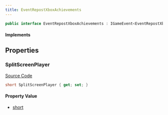 ```yaml
---
title: EventRepostXboxAchievements
---
```


```csharp
public interface EventRepostXboxAchievements : IGameEvent<EventRepostXboxAchievements>
```

#### Implements

## Properties

### SplitScreenPlayer

[Source Code](https://github.com/swiftly-solution/swiftlys2/blob/beta/managed/src/SwiftlyS2.Generated/GameEvents/Interfaces/EventRepostXboxAchievements.cs#L23)

```csharp
short SplitScreenPlayer { get; set; }
```

#### Property Value

- [short](https://learn.microsoft.com/dotnet/api/system.int16)


